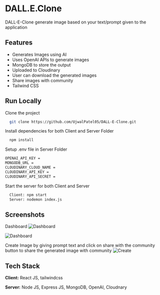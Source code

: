 
# DALL.E.Clone

DALL-E-Clone generate image based on your text/prompt given to the application



## Features

- Generates Images using AI 
- Uses OpenAI APIs to generate images
- MongoDB to store the output
- Uploaded to Cloudinary
- User can download the generated images
- Share images with community
- Tailwind CSS



## Run Locally

Clone the project

```bash
  git clone https://github.com/UjwalPatel05/DALL-E-Clone.git
```

Install dependencies for both Client and Server Folder

```bash
  npm install
```

Setup .env file in Server Folder
```bash
OPENAI_API_KEY =
MONGODB_URL = 
CLOUDINARY_CLOUD_NAME = 
CLOUDINARY_API_KEY = 
CLOUDINARY_API_SECRET = 

```

Start the server for both Client and Server

```bash
  Client: npm start
  Server: nodemon index.js
```


## Screenshots

Dashboard
![Dashboard](https://res.cloudinary.com/djstjnl11/image/upload/v1704868093/klpn6cuylivjlnxawy65.png)

![Dashboard](https://res.cloudinary.com/djstjnl11/image/upload/v1704868092/pf9wqfii1ubjub28g5kc.png)

Create Image by giving prompt text and click on share with the community button to share the generated image with community
![Create](https://res.cloudinary.com/djstjnl11/image/upload/v1704868088/fmrqwtflzsydyxwavxml.png)

## Tech Stack

**Client:** React JS, tailwindcss

**Server:** Node JS, Express JS, MongoDB, OpenAI, Cloudnary



